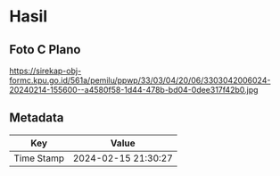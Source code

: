 # Hasil

## Foto C Plano

https://sirekap-obj-formc.kpu.go.id/561a/pemilu/ppwp/33/03/04/20/06/3303042006024-20240214-155600--a4580f58-1d44-478b-bd04-0dee317f42b0.jpg


## Metadata

| Key        | Value               |
| ---------- | ------------------- |
| Time Stamp | 2024-02-15 21:30:27 |



